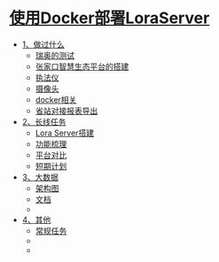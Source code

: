 # [使用Docker部署LoraServer](SUMMARY.md)

- [1、做过什么]()
  - [瑞奥的测试](done/rui_ao.md)
  - [张家口智慧生态平台的搭建](done/zhangjk.md)
  - [执法仪](done/zhifayi.md)
  - [摄像头](done/shexiangtou.md)
  - [docker相关](done/docker.md)
  - [省站对接报表导出](done/baobiao.md)
- [2、长线任务]()
    - [Lora Server搭建](lora/dajian.md)
    - [功能梳理](lora/gongnengshuli.md)
    - [平台对比](lora/pingtaiduibi.md)
    - [短期计划](lora/duanqijihua.md)
- [3、大数据]()
    - [架构图](bigdata/jiagou.md)
    - [文档](bigdata/todo.md)
    - []()
- [4、其他]()
    - [常规任务](other/list.md)
    - []()
    - []()
